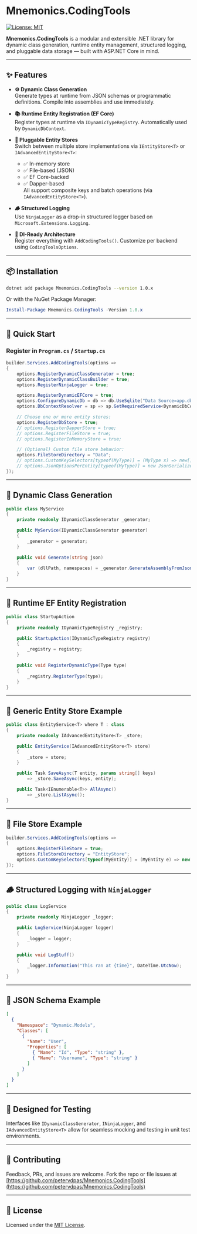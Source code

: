 ﻿# Mnemonics.CodingTools

[![License: MIT](https://img.shields.io/badge/License-MIT-yellow.svg)](LICENSE)

**Mnemonics.CodingTools** is a modular and extensible .NET library for dynamic class generation, runtime entity management, structured logging, and pluggable data storage — built with ASP.NET Core in mind.

---

## ✨ Features

- **⚙️ Dynamic Class Generation**  
  Generate types at runtime from JSON schemas or programmatic definitions. Compile into assemblies and use immediately.

- **📚 Runtime Entity Registration (EF Core)**  
  Register types at runtime via `IDynamicTypeRegistry`. Automatically used by `DynamicDbContext`.

- **💾 Pluggable Entity Stores**  
  Switch between multiple store implementations via `IEntityStore<T>` or `IAdvancedEntityStore<T>`:
  - ✅ In-memory store
  - ✅ File-based (JSON)
  - ✅ EF Core-backed
  - ✅ Dapper-based  
  All support composite keys and batch operations (via `IAdvancedEntityStore<T>`).

- **🪵 Structured Logging**  
  Use `NinjaLogger` as a drop-in structured logger based on `Microsoft.Extensions.Logging`.

- **🔌 DI-Ready Architecture**  
  Register everything with `AddCodingTools()`. Customize per backend using `CodingToolsOptions`.

---

## 📦 Installation

```bash
dotnet add package Mnemonics.CodingTools --version 1.0.x
```

Or with the NuGet Package Manager:

```powershell
Install-Package Mnemonics.CodingTools -Version 1.0.x
```

---

## 🚀 Quick Start

### Register in `Program.cs` / `Startup.cs`

```csharp
builder.Services.AddCodingTools(options =>
{
    options.RegisterDynamicClassGenerator = true;
    options.RegisterDynamicClassBuilder = true;
    options.RegisterNinjaLogger = true;

    options.RegisterDynamicEFCore = true;
    options.ConfigureDynamicDb = db => db.UseSqlite("Data Source=app.db");
    options.DbContextResolver = sp => sp.GetRequiredService<DynamicDbContext>();

    // Choose one or more entity stores:
    options.RegisterDbStore = true;
    // options.RegisterDapperStore = true;
    // options.RegisterFileStore = true;
    // options.RegisterInMemoryStore = true;

    // (Optional) Custom file store behavior:
    options.FileStoreDirectory = "Data";
    // options.CustomKeySelectors[typeof(MyType)] = (MyType x) => new[] { x.Id.ToString() };
    // options.JsonOptionsPerEntity[typeof(MyType)] = new JsonSerializerOptions { PropertyNamingPolicy = JsonNamingPolicy.CamelCase };
});
```

---

## 🧱 Dynamic Class Generation

```csharp
public class MyService
{
    private readonly IDynamicClassGenerator _generator;

    public MyService(IDynamicClassGenerator generator)
    {
        _generator = generator;
    }

    public void Generate(string json)
    {
        var (dllPath, namespaces) = _generator.GenerateAssemblyFromJson(json, "MyAssembly.dll");
    }
}
```

---

## 🧠 Runtime EF Entity Registration

```csharp
public class StartupAction
{
    private readonly IDynamicTypeRegistry _registry;

    public StartupAction(IDynamicTypeRegistry registry)
    {
        _registry = registry;
    }

    public void RegisterDynamicType(Type type)
    {
        _registry.RegisterType(type);
    }
}
```

---

## 💾 Generic Entity Store Example

```csharp
public class EntityService<T> where T : class
{
    private readonly IAdvancedEntityStore<T> _store;

    public EntityService(IAdvancedEntityStore<T> store)
    {
        _store = store;
    }

    public Task SaveAsync(T entity, params string[] keys)
        => _store.SaveAsync(keys, entity);

    public Task<IEnumerable<T>> AllAsync()
        => _store.ListAsync();
}
```

---

## 📁 File Store Example

```csharp
builder.Services.AddCodingTools(options =>
{
    options.RegisterFileStore = true;
    options.FileStoreDirectory = "EntityStore";
    options.CustomKeySelectors[typeof(MyEntity)] = (MyEntity e) => new[] { e.Id };
});
```

---

## 🪵 Structured Logging with `NinjaLogger`

```csharp
public class LogService
{
    private readonly NinjaLogger _logger;

    public LogService(NinjaLogger logger)
    {
        _logger = logger;
    }

    public void LogStuff()
    {
        _logger.Information("This ran at {time}", DateTime.UtcNow);
    }
}
```

---

## 🧾 JSON Schema Example

```json
[
  {
    "Namespace": "Dynamic.Models",
    "Classes": [
      {
        "Name": "User",
        "Properties": [
          { "Name": "Id", "Type": "string" },
          { "Name": "Username", "Type": "string" }
        ]
      }
    ]
  }
]
```

---

## 🧪 Designed for Testing

Interfaces like `IDynamicClassGenerator`, `INinjaLogger`, and `IAdvancedEntityStore<T>` allow for seamless mocking and testing in unit test environments.

---

## 🤝 Contributing

Feedback, PRs, and issues are welcome. Fork the repo or file issues at  
[https://github.com/petervdpas/Mnemonics.CodingTools](https://github.com/petervdpas/Mnemonics.CodingTools)

---

## 📜 License

Licensed under the [MIT License](LICENSE).
